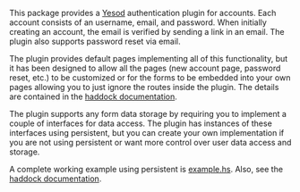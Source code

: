 This package provides a [Yesod](http://www.yesodweb.com/) authentication plugin for accounts. Each
account consists of an username, email, and password.  When initially creating an account, the email
is verified by sending a link in an email.  The plugin also supports password reset via email.

The plugin provides default pages implementing all of this functionality, but it has been designed
to allow all the pages (new account page, password reset, etc.) to be customized or for the forms to
be embedded into your own pages allowing you to just ignore the routes inside the plugin.  The
details are contained in the [haddock
documentation](http://hackage.haskell.org/packages/yesod-auth-account).

The plugin supports any form data storage by requiring you to implement a couple of interfaces for
data access.  The plugin has instances of these interfaces using persistent, but you can create your
own implementation if you are not using persistent or want more control over user data access and
storage.

A complete working example using persistent is
[example.hs](/wuzzeb/yesod-auth-account/src/tip/example.hs).  Also, see the
[haddock documentation](http://hackage.haskell.org/packages/yesod-auth-account).
